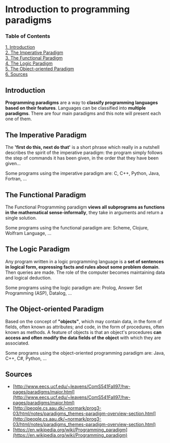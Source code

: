 # Introduction to programming paradigms

### Table of Contents

[1. Introduction](#introduction)  
[2.  The Imperative Paradigm](#the-imperative-paradigm)  
[3. The Functional Paradigm](#the-functional-paradigm)  
[4. The Logic Paradigm](#the-logic-paradigm)  
[5. The Object-oriented Paradigm](#the-object-oriented-paradigm)  
[6. Sources](#sources)

## Introduction

**Programming paradigms** are a way to **classify programming languages based on their features**. Languages can be classified into **multiple paradigms**. There are four main paradigms and this note will present each one of them.

## The Imperative Paradigm

The **'first do this, next do that'** is a short phrase which really in a nutshell describes the spirit of the imperative paradigm: the program simply follows the step of commands it has been given, in the order that they have been given... 

Some programs using the imperative paradigm are: C, C++, Python, Java, Fortran, ...

## The Functional Paradigm

The Functional Programming paradigm **views all subprograms as functions in the mathematical sense-informally**, they take in arguments and return a single solution. 

Some programs using the functional paradigm are: Scheme, Clojure, Wolfram Language, ...

## The Logic Paradigm

Any program written in a logic programming language is a **set of sentences in logical form, expressing facts and rules about some problem domain**. Then queries are made. The role of the computer becomes maintaining data and logical deduction. 

Some programs using the logic paradigm are:  Prolog, Answer Set Programming (ASP), Datalog, ...

## The Object-oriented Paradigm

Based on the concept of **"objects"**, which may contain data, in the form of fields, often known as attributes; and code, in the form of procedures, often known as methods. A feature of objects is that an object's procedures **can access and often modify the data fields of the object** with which they are associated.

Some programs using the object-oriented programming paradigm are:  Java, C++, C#, Python, ...

## Sources

* [http://www.eecs.ucf.edu/~leavens/ComS541Fall97/hw-pages/paradigms/major.html](http://www.eecs.ucf.edu/~leavens/ComS541Fall97/hw-pages/paradigms/major.html)
* [http://people.cs.aau.dk/~normark/prog3-03/html/notes/paradigms_themes-paradigm-overview-section.html](http://people.cs.aau.dk/~normark/prog3-03/html/notes/paradigms_themes-paradigm-overview-section.html)
* [https://en.wikipedia.org/wiki/Programming_paradigm](https://en.wikipedia.org/wiki/Programming_paradigm)

